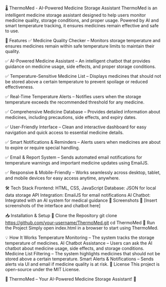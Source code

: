 🌡️ ThermoMed - AI-Powered Medicine Storage Assistant
ThermoMed is an intelligent medicine storage assistant designed to help users monitor medicine quality, storage conditions, and proper usage. Powered by AI and smart temperature tracking, it ensures medicines remain effective and safe to use.

🚀 Features
✅ Medicine Quality Checker – Monitors storage temperature and ensures medicines remain within safe temperature limits to maintain their quality.

✅ AI-Powered Medicine Assistant – An intelligent chatbot that provides guidance on medicine usage, side effects, and proper storage conditions.

✅ Temperature-Sensitive Medicine List – Displays medicines that should not be stored above a certain temperature to prevent spoilage or reduced effectiveness.

✅ Real-Time Temperature Alerts – Notifies users when the storage temperature exceeds the recommended threshold for any medicine.

✅ Comprehensive Medicine Database – Provides detailed information about medicines, including precautions, side effects, and expiry dates.

✅ User-Friendly Interface – Clean and interactive dashboard for easy navigation and quick access to essential medicine details.

✅ Smart Notifications & Reminders – Alerts users when medicines are about to expire or require special handling.

✅ Email & Report System – Sends automated email notifications for temperature warnings and important medicine updates using EmailJS.

✅ Responsive & Mobile-Friendly – Works seamlessly across desktop, tablet, and mobile devices for easy access anytime, anywhere.

🛠️ Tech Stack
Frontend: HTML, CSS, JavaScript
Database: JSON for local data storage
API Integration: EmailJS for email notifications
AI Chatbot: Integrated with an AI system for medical guidance
📸 Screenshots
🔹 [Insert screenshots of the interface and chatbot here]

📥 Installation & Setup
🔹 Clone the Repository
git clone https://github.com/your-username/ThermoMed.git
cd ThermoMed
🔹 Run the Project
Simply open index.html in a browser to start using ThermoMed.

💡 How It Works
Temperature Monitoring – The system tracks the storage temperature of medicines.
AI Chatbot Assistance – Users can ask the AI chatbot about medicine usage, side effects, and storage conditions.
Medicine List Filtering – The system highlights medicines that should not be stored above a certain temperature.
Smart Alerts & Notifications – Sends alerts via UI and email if medicine quality is at risk.
📜 License
This project is open-source under the MIT License.

🚀 ThermoMed – Your AI-Powered Medicine Storage Assistant! 💊
